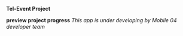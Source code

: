 **Tel-Event Project**

**preview project progress**
*This app is under developing by Mobile 04 developer team*
